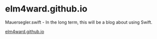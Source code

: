 # elm4ward.github.io

Mauersegler.swift - In the long term, this will be a blog about using Swift.

[elm4ward.github.io](http://elm4ward.github.io)
